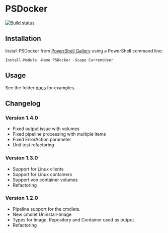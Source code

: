 # PSDocker

[![Build status](https://ci.appveyor.com/api/projects/status/fck33uiofugnmgva?svg=true)](https://ci.appveyor.com/project/abbgrade/psdocker)

## Installation

Install PSDocker from [PowerShell Gallery](https://www.powershellgallery.com/packages/psdocker) using a PowerShell command line:

    Install-Module -Name PSDocker -Scope CurrentUser

## Usage

See the folder [docs](./docs) for examples.

## Changelog

### Version 1.4.0

- Fixed output issue with volumes
- Fixed pipeline processing with multiple items
- Fixed ErrorAction parameter
- Unit test refactoring

### Version 1.3.0

- Support for Linux clients
- Support for Linux containers
- Support von container volumes
- Refactoring

### Version 1.2.0

- Pipeline support for the cmdlets.
- New cmdlet Uninstall-Image
- Types for Image, Repository and Container used as output.
- Refactoring

